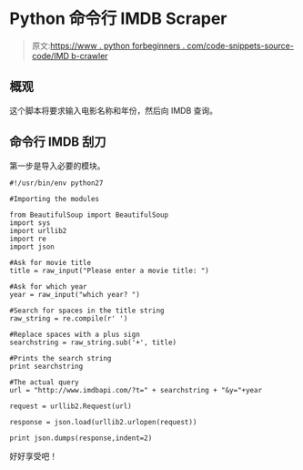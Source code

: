 # Python 命令行 IMDB Scraper

> 原文:[https://www . python forbeginners . com/code-snippets-source-code/IMD b-crawler](https://www.pythonforbeginners.com/code-snippets-source-code/imdb-crawler)

## 概观

这个脚本将要求输入电影名称和年份，然后向 IMDB 查询。

## 命令行 IMDB 刮刀

第一步是导入必要的模块。

```
#!/usr/bin/env python27

#Importing the modules

from BeautifulSoup import BeautifulSoup
import sys
import urllib2
import re
import json

#Ask for movie title
title = raw_input("Please enter a movie title: ")

#Ask for which year
year = raw_input("which year? ")

#Search for spaces in the title string
raw_string = re.compile(r' ')

#Replace spaces with a plus sign
searchstring = raw_string.sub('+', title)

#Prints the search string
print searchstring

#The actual query
url = "http://www.imdbapi.com/?t=" + searchstring + "&y="+year

request = urllib2.Request(url)

response = json.load(urllib2.urlopen(request))

print json.dumps(response,indent=2) 
```

好好享受吧！
